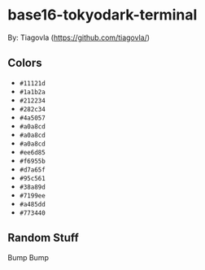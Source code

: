 # base16-tokyodark-terminal

By: Tiagovla (https://github.com/tiagovla/)

## Colors

* `#11121d`
* `#1a1b2a`
* `#212234`
* `#282c34`
* `#4a5057`
* `#a0a8cd`
* `#a0a8cd`
* `#a0a8cd`
* `#ee6d85`
* `#f6955b`
* `#d7a65f`
* `#95c561`
* `#38a89d`
* `#7199ee`
* `#a485dd`
* `#773440`

## Random Stuff

Bump
Bump
